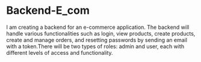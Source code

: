# Backend-E_com
I am creating a backend for an e-commerce application. The backend will handle various functionalities such as login, view products, create products, 
create and manage orders, and resetting passwords by sending an email with a token.There will be two types of roles: admin and user, each with different 
levels of access and functionality.
